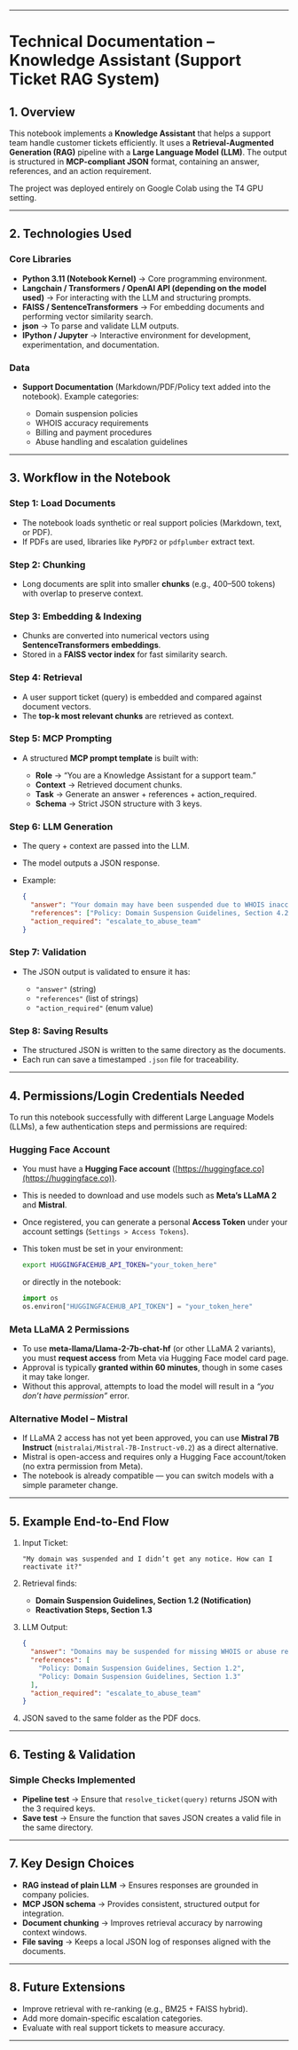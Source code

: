 
---

# Technical Documentation – Knowledge Assistant (Support Ticket RAG System)

## 1. Overview

This notebook implements a **Knowledge Assistant** that helps a support team handle customer tickets efficiently. It uses a **Retrieval-Augmented Generation (RAG)** pipeline with a **Large Language Model (LLM)**. The output is structured in **MCP-compliant JSON** format, containing an answer, references, and an action requirement.

The project was deployed entirely on Google Colab using the T4 GPU setting.

---

## 2. Technologies Used

### Core Libraries

* **Python 3.11 (Notebook Kernel)** → Core programming environment.
* **Langchain / Transformers / OpenAI API (depending on the model used)** → For interacting with the LLM and structuring prompts.
* **FAISS / SentenceTransformers** → For embedding documents and performing vector similarity search.
* **json** → To parse and validate LLM outputs.
* **IPython / Jupyter** → Interactive environment for development, experimentation, and documentation.

### Data

* **Support Documentation** (Markdown/PDF/Policy text added into the notebook).
  Example categories:

  * Domain suspension policies
  * WHOIS accuracy requirements
  * Billing and payment procedures
  * Abuse handling and escalation guidelines

---

## 3. Workflow in the Notebook

### Step 1: Load Documents

* The notebook loads synthetic or real support policies (Markdown, text, or PDF).
* If PDFs are used, libraries like `PyPDF2` or `pdfplumber` extract text.

### Step 2: Chunking

* Long documents are split into smaller **chunks** (e.g., 400–500 tokens) with overlap to preserve context.

### Step 3: Embedding & Indexing

* Chunks are converted into numerical vectors using **SentenceTransformers embeddings**.
* Stored in a **FAISS vector index** for fast similarity search.

### Step 4: Retrieval

* A user support ticket (query) is embedded and compared against document vectors.
* The **top-k most relevant chunks** are retrieved as context.

### Step 5: MCP Prompting

* A structured **MCP prompt template** is built with:

  * **Role** → “You are a Knowledge Assistant for a support team.”
  * **Context** → Retrieved document chunks.
  * **Task** → Generate an answer + references + action\_required.
  * **Schema** → Strict JSON structure with 3 keys.

### Step 6: LLM Generation

* The query + context are passed into the LLM.
* The model outputs a JSON response.
* Example:

  ```json
  {
    "answer": "Your domain may have been suspended due to WHOIS inaccuracies. Please update your details and contact support.",
    "references": ["Policy: Domain Suspension Guidelines, Section 4.2"],
    "action_required": "escalate_to_abuse_team"
  }
  ```

### Step 7: Validation

* The JSON output is validated to ensure it has:

  * `"answer"` (string)
  * `"references"` (list of strings)
  * `"action_required"` (enum value)

### Step 8: Saving Results

* The structured JSON is written to the same directory as the documents.
* Each run can save a timestamped `.json` file for traceability.

---

## 4. Permissions/Login Credentials Needed

To run this notebook successfully with different Large Language Models (LLMs), a few authentication steps and permissions are required:

### Hugging Face Account

* You must have a **Hugging Face account** ([https://huggingface.co](https://huggingface.co)).
* This is needed to download and use models such as **Meta’s LLaMA 2** and **Mistral**.
* Once registered, you can generate a personal **Access Token** under your account settings (`Settings > Access Tokens`).
* This token must be set in your environment:

  ```bash
  export HUGGINGFACEHUB_API_TOKEN="your_token_here"
  ```

  or directly in the notebook:

  ```python
  import os
  os.environ["HUGGINGFACEHUB_API_TOKEN"] = "your_token_here"
  ```

### Meta LLaMA 2 Permissions

* To use **meta-llama/Llama-2-7b-chat-hf** (or other LLaMA 2 variants), you must **request access** from Meta via Hugging Face model card page.
* Approval is typically **granted within 60 minutes**, though in some cases it may take longer.
* Without this approval, attempts to load the model will result in a *“you don’t have permission”* error.

### Alternative Model – Mistral

* If LLaMA 2 access has not yet been approved, you can use **Mistral 7B Instruct** (`mistralai/Mistral-7B-Instruct-v0.2`) as a direct alternative.
* Mistral is open-access and requires only a Hugging Face account/token (no extra permission from Meta).
* The notebook is already compatible — you can switch models with a simple parameter change.

---
## 5. Example End-to-End Flow

1. Input Ticket:

   ```
   "My domain was suspended and I didn’t get any notice. How can I reactivate it?"
   ```

2. Retrieval finds:

   * **Domain Suspension Guidelines, Section 1.2 (Notification)**
   * **Reactivation Steps, Section 1.3**

3. LLM Output:

   ```json
   {
     "answer": "Domains may be suspended for missing WHOIS or abuse reports. To reactivate, update your WHOIS details or resolve billing issues. If related to abuse, the Abuse Team must review.",
     "references": [
       "Policy: Domain Suspension Guidelines, Section 1.2",
       "Policy: Domain Suspension Guidelines, Section 1.3"
     ],
     "action_required": "escalate_to_abuse_team"
   }
   ```

4. JSON saved to the same folder as the PDF docs.

---

## 6. Testing & Validation

### Simple Checks Implemented

* **Pipeline test** → Ensure that `resolve_ticket(query)` returns JSON with the 3 required keys.
* **Save test** → Ensure the function that saves JSON creates a valid file in the same directory.


---

## 7. Key Design Choices

* **RAG instead of plain LLM** → Ensures responses are grounded in company policies.
* **MCP JSON schema** → Provides consistent, structured output for integration.
* **Document chunking** → Improves retrieval accuracy by narrowing context windows.
* **File saving** → Keeps a local JSON log of responses aligned with the documents.

---

## 8. Future Extensions

* Improve retrieval with re-ranking (e.g., BM25 + FAISS hybrid).
* Add more domain-specific escalation categories.
* Evaluate with real support tickets to measure accuracy.

---

